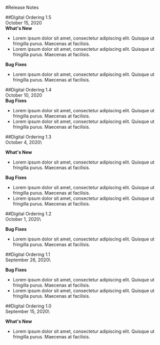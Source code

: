 #Release Notes

##Digital Ordering 1.5\
October 15, 2020\
**What's New**
- Lorem ipsum dolor sit amet, consectetur adipiscing elit. Quisque ut fringilla purus. Maecenas at facilisis.
- Lorem ipsum dolor sit amet, consectetur adipiscing elit. Quisque ut fringilla purus. Maecenas at facilisis.

**Bug Fixes**
- Lorem ipsum dolor sit amet, consectetur adipiscing elit. Quisque ut fringilla purus. Maecenas at facilisis.

##Digital Ordering 1.4\
October 10, 2020\
**Bug Fixes**
- Lorem ipsum dolor sit amet, consectetur adipiscing elit. Quisque ut fringilla purus. Maecenas at facilisis.
- Lorem ipsum dolor sit amet, consectetur adipiscing elit. Quisque ut fringilla purus. Maecenas at facilisis.

##Digital Ordering 1.3\
October 4, 2020\

**What's New**
- Lorem ipsum dolor sit amet, consectetur adipiscing elit. Quisque ut fringilla purus. Maecenas at facilisis.

**Bug Fixes**
- Lorem ipsum dolor sit amet, consectetur adipiscing elit. Quisque ut fringilla purus. Maecenas at facilisis.
- Lorem ipsum dolor sit amet, consectetur adipiscing elit. Quisque ut fringilla purus. Maecenas at facilisis.

##Digital Ordering 1.2\
October 1, 2020\

**Bug Fixes**
- Lorem ipsum dolor sit amet, consectetur adipiscing elit. Quisque ut fringilla purus. Maecenas at facilisis.

##Digital Ordering 1.1\
September 26, 2020\

**Bug Fixes**
- Lorem ipsum dolor sit amet, consectetur adipiscing elit. Quisque ut fringilla purus. Maecenas at facilisis.
- Lorem ipsum dolor sit amet, consectetur adipiscing elit. Quisque ut fringilla purus. Maecenas at facilisis.

##Digital Ordering 1.0\
September 15, 2020\

**What's New**
- Lorem ipsum dolor sit amet, consectetur adipiscing elit. Quisque ut fringilla purus. Maecenas at facilisis.
